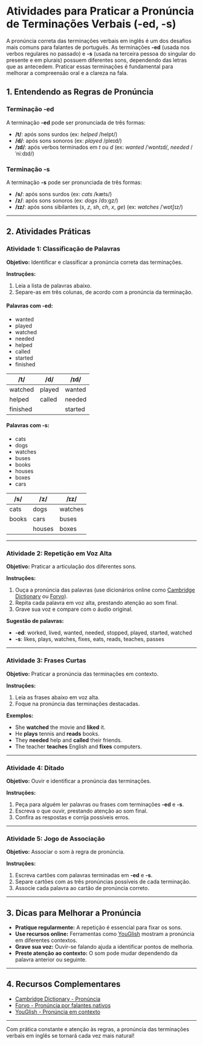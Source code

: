 
# Atividades para Praticar a Pronúncia de Terminações Verbais (-ed, -s)

A pronúncia correta das terminações verbais em inglês é um dos desafios mais comuns para falantes de português. As terminações **-ed** (usada nos verbos regulares no passado) e **-s** (usada na terceira pessoa do singular do presente e em plurais) possuem diferentes sons, dependendo das letras que as antecedem. Praticar essas terminações é fundamental para melhorar a compreensão oral e a clareza na fala.

## 1. Entendendo as Regras de Pronúncia

### Terminação **-ed**

A terminação **-ed** pode ser pronunciada de três formas:

- **/t/**: após sons surdos (ex: *helped* /helpt/)
- **/d/**: após sons sonoros (ex: *played* /pleɪd/)
- **/ɪd/**: após verbos terminados em *t* ou *d* (ex: *wanted* /ˈwɒntɪd/, *needed* /ˈniːdɪd/)

### Terminação **-s**

A terminação **-s** pode ser pronunciada de três formas:

- **/s/**: após sons surdos (ex: *cats* /kæts/)
- **/z/**: após sons sonoros (ex: *dogs* /dɔːgz/)
- **/ɪz/**: após sons sibilantes (*s*, *z*, *sh*, *ch*, *x*, *ge*) (ex: *watches* /ˈwɒtʃɪz/)

---

## 2. Atividades Práticas

### Atividade 1: Classificação de Palavras

**Objetivo:** Identificar e classificar a pronúncia correta das terminações.

**Instruções:**
1. Leia a lista de palavras abaixo.
2. Separe-as em três colunas, de acordo com a pronúncia da terminação.

#### Palavras com **-ed**:
- wanted
- played
- watched
- needed
- helped
- called
- started
- finished

| /t/      | /d/     | /ɪd/      |
|----------|---------|-----------|
| watched  | played  | wanted    |
| helped   | called  | needed    |
| finished |         | started   |

#### Palavras com **-s**:
- cats
- dogs
- watches
- buses
- books
- houses
- boxes
- cars

| /s/    | /z/    | /ɪz/    |
|--------|--------|---------|
| cats   | dogs   | watches |
| books  | cars   | buses   |
|        | houses | boxes   |

---

### Atividade 2: Repetição em Voz Alta

**Objetivo:** Praticar a articulação dos diferentes sons.

**Instruções:**
1. Ouça a pronúncia das palavras (use dicionários online como [Cambridge Dictionary](https://dictionary.cambridge.org/) ou [Forvo](https://forvo.com/)).
2. Repita cada palavra em voz alta, prestando atenção ao som final.
3. Grave sua voz e compare com o áudio original.

**Sugestão de palavras:**
- **-ed**: worked, lived, wanted, needed, stopped, played, started, watched
- **-s**: likes, plays, watches, fixes, eats, reads, teaches, passes

---

### Atividade 3: Frases Curtas

**Objetivo:** Praticar a pronúncia das terminações em contexto.

**Instruções:**
1. Leia as frases abaixo em voz alta.
2. Foque na pronúncia das terminações destacadas.

**Exemplos:**
- She **watched** the movie and **liked** it.
- He **plays** tennis and **reads** books.
- They **needed** help and **called** their friends.
- The teacher **teaches** English and **fixes** computers.

---

### Atividade 4: Ditado

**Objetivo:** Ouvir e identificar a pronúncia das terminações.

**Instruções:**
1. Peça para alguém ler palavras ou frases com terminações **-ed** e **-s**.
2. Escreva o que ouvir, prestando atenção ao som final.
3. Confira as respostas e corrija possíveis erros.

---

### Atividade 5: Jogo de Associação

**Objetivo:** Associar o som à regra de pronúncia.

**Instruções:**
1. Escreva cartões com palavras terminadas em **-ed** e **-s**.
2. Separe cartões com as três pronúncias possíveis de cada terminação.
3. Associe cada palavra ao cartão de pronúncia correto.

---

## 3. Dicas para Melhorar a Pronúncia

- **Pratique regularmente:** A repetição é essencial para fixar os sons.
- **Use recursos online:** Ferramentas como [YouGlish](https://youglish.com/) mostram a pronúncia em diferentes contextos.
- **Grave sua voz:** Ouvir-se falando ajuda a identificar pontos de melhoria.
- **Preste atenção ao contexto:** O som pode mudar dependendo da palavra anterior ou seguinte.

---

## 4. Recursos Complementares

- [Cambridge Dictionary - Pronúncia](https://dictionary.cambridge.org/)
- [Forvo - Pronúncia por falantes nativos](https://forvo.com/)
- [YouGlish - Pronúncia em contexto](https://youglish.com/)

---

Com prática constante e atenção às regras, a pronúncia das terminações verbais em inglês se tornará cada vez mais natural!
```
